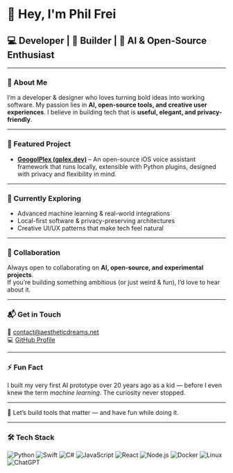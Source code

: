 # 👋 Hey, I'm Phil Frei  

## 💻 Developer | 🚀 Builder | 🤖 AI & Open-Source Enthusiast  

---

### 👀 About Me  
I’m a developer & designer who loves turning bold ideas into working software. My passion lies in **AI, open-source tools, and creative user experiences**. I believe in building tech that is **useful, elegant, and privacy-friendly**.  

---

### 🔭 Featured Project  
- [**GoogolPlex (gplex.dev)**](https://gplex.dev) – An open-source iOS voice assistant framework that runs locally, extensible with Python plugins, designed with privacy and flexibility in mind.  

---

### 🌱 Currently Exploring  
- Advanced machine learning & real-world integrations  
- Local-first software & privacy-preserving architectures  
- Creative UI/UX patterns that make tech feel natural  

---

### 💖 Collaboration  
Always open to collaborating on **AI, open-source, and experimental projects**.  
If you’re building something ambitious (or just weird & fun), I’d love to hear about it.  

---

### 📬 Get in Touch  
📧 [contact@aestheticdreams.net](mailto:contact@aestheticdreams.net)  
💻 [GitHub Profile](https://github.com/PhilFrei)  

---

### ⚡ Fun Fact  
I built my very first AI prototype over 20 years ago as a kid — before I even knew the term *machine learning*. The curiosity never stopped.  

---

🚀 Let’s build tools that matter — and have fun while doing it.  

---

### 🛠️ Tech Stack  

![Python](https://img.shields.io/badge/Python-3776AB?style=for-the-badge&logo=python&logoColor=white)
![Swift](https://img.shields.io/badge/Swift-FA7343?style=for-the-badge&logo=swift&logoColor=white)
![C#](https://img.shields.io/badge/C%23-239120?style=for-the-badge&logo=c-sharp&logoColor=white)
![JavaScript](https://img.shields.io/badge/JavaScript-F7DF1E?style=for-the-badge&logo=javascript&logoColor=black)
![React](https://img.shields.io/badge/React-20232A?style=for-the-badge&logo=react&logoColor=61DAFB)
![Node.js](https://img.shields.io/badge/Node.js-339933?style=for-the-badge&logo=node.js&logoColor=white)
![Docker](https://img.shields.io/badge/Docker-2496ED?style=for-the-badge&logo=docker&logoColor=white)
![Linux](https://img.shields.io/badge/Linux-FCC624?style=for-the-badge&logo=linux&logoColor=black)
![ChatGPT](https://img.shields.io/badge/ChatGPT-412991?style=for-the-badge&logo=openai&logoColor=white)

